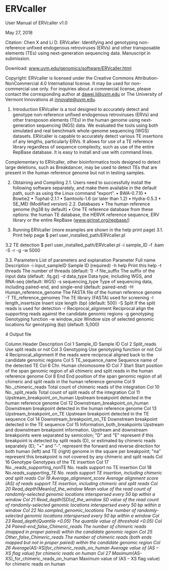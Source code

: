 # ERVcaller

User Manual of ERVcaller v1.0

May 27, 2018


Citation: Chen X and Li D. ERVcaller: Identifying and genotyping non-reference unfixed endogenous retroviruses (ERVs) and other transposable elements (TEs) using next-generation sequencing data. Manuscript in submission.

Download: www.uvm.edu/genomics/software/ERVcaller.html

Copyright: ERVcaller is licensed under the Creative Commons Attribution-NonCommercial 4.0 International license. It may be used for non-commercial use only. For inquiries about a commercial license, please contact the corresponding author at dawei.li@uvm.edu or The University of Vermont Innovations at innovate@uvm.edu.
 
1. Introduction
ERVcaller is a tool designed to accurately detect and genotype non-reference unfixed endogenous retroviruses (ERVs) and other transposon elements (TEs) in the human genome using next-generation sequencing (NGS) data. We evaluated the tools using both simulated and real benchmark whole-genome sequencing (WGS) datasets. ERVcaller is capable to accurately detect various TE insertions of any lengths, particularly ERVs. It allows for use of a TE reference library regardless of sequence complexity, such as use of the entire RepBase database. It is easy to install and use with command lines.

Complementary to ERVcaller, other bioinformatics tools designed to detect large deletions, such as Breakdancer, may be used to detect TEs that are present in the human reference genome but not in testing samples.

2. Obtaining and Compiling
2.1. Users need to successfully install the following software separately, and make them available in the default path, such as using the Linux command “export”.
•	BWA-0.7.10
•	Bowtie2
•	Tophat-2.1.1
•	Samtools-1.6 (or later than 1.2)
•	Hydra-0.5.3
•	SE_MEI (Modified version)
2.2. Databases
•	The human reference genome (hg38 by default)
•	One TE reference database from these options: the human TE database, the HERVK reference sequence, ERV library or the entire RepBase (www.girinst.org/repbase/)

3. Running ERVcaller (more examples are shown in the help print page)
3.1. Print help page
$ perl user_installed_path/ERVcaller.pl

3.2 TE detection
$ perl user_installed_path/ERVcaller.pl -i sample_ID -f .bam -S -r -g -w 5000

3.3. Parameters
List of parameters and explanation
Parameter	Full name	Description
  -i	input_sampleID	Sample ID (required)
  -h	help	Print this help
  -t	threads	The number of threads (default: 1)
  -f	file_suffix	The suffix of the input data (default: .fq.gz)
  -d	data_type	Data type, including WGS, and RNA-seq (default: WGS)
  -s	sequencing_type	Type of sequencing data, including paired-end, and single-end (default: paired-end)
  -H	Human_reference_genome	The FASTA file of the human reference genome
  -T	TE_reference_genomes	The TE library (FASTA) used for screening
  -l	length_insertsize	Insert size length (bp) (default: 500)
  -S	Split	If the split reads is used for detection
  -r	Reciprocal_alignment	Reciprocal align the supporting reads against the candidate genomic regions
  -g	genotyping	Genotyping function
  -w	window_size	Window size of selected genomic locations for genotyping (bp) (default: 5,000)


 
4 Output file

Column	Header	Description
Col 1	Sample_ID	Sample ID
Col 2	Split_reads	Use split reads or not
Col 3	Genotyping	Use genotyping function or not
Col 4	Reciprocal_alignment	If the reads were reciprocal aligned back to the candidate genomic regions
Col 5	TE_sequence_name	Sequence name of the detected TE
Col 6	Chr.	Human chromosome ID
Col 7	Start	Start position of the span genomic region of all chimeric and split reads in the human reference genome
Col 8	End	End position of the span genomic region of all chimeric and split reads in the human reference genome
Col 9	No._chimeric_reads	Total count of chimeric reads of the integration
Col 10	No._split_reads	Total count of split reads of the integration
Col 11	Upstream_breakpoint_on_human	Upstream breakpoint detected in the human reference genome
Col 12	Downstream_breakpoint_on_human	Downstream breakpoint detected in the human reference genome
Col 13	Upstream_breakpoint_on_TE	Upstream breakpoint detected in the TE sequence
Col 14	Downstream_breakpoint_on_TE	Downstream breakpoint detected in the TE sequence
Col 15	Information_both_breakpoints	Upstream and downstream breakpoint information. Upstream and downstream breakpoints were separated by semicolon; "D" and "E" represent if this breakpoint is detected by split reads (D), or estimated by chimeric reads separately (E); "+" and "-", represent the forward and reverse direction for both human (left) and TE (right) genome in the square per breakpoint; "na" represent this breakpoint is not covered by any chimeric and split reads
Col 16	Genotype	Genotypes of the TE insertion
Col 17	No._reads_supporting_nonTE	No. reads support no TE insertion
Col 18	No._reads_supporting_TE	No. reads support TE insertion, including chimeric and split reads
Col 19	Average_alignment_score	Average alignment score (AS) of reads support TE insertion, including chimeric and split reads
Col 20	Read_depth_(Mean)_of_the_window	Mean value of the read count of randomly-selected genomic locations interspersed every 50 bp within a window 
Col 21	Read_depth_(SD)_of_the_window	SD value of the read count of randomly-selected genomic locations interspersed every 50 bp within a window
Col 22	No._sampled_genomic_locations	The number of randomly-selected genomic locations interspersed every 50 bp within a window
Col 23	Read_depth_(Quantile =0.05)	The quantile value of (threshold =0.05)
Col 24	Paired-end_false_Chimeric_reads	The number of chimeric reads (mapped in proper paired) within the candidate genomic region
Col 25	Other_false_Chimeric_reads	The number of chimeric reads (both ends mapped but not in proper paired) within the candidate genomic region
Col 26	Average_(AS-XS)_for_chimeric_reads_on_human	Average value of (AS – XS flag value) for chimeric reads on human
Col 27	Maximum_(AS-XS)_for_chimeric_reads_on_human	Maximum value of (AS – XS flag value) for chimeric reads on human

